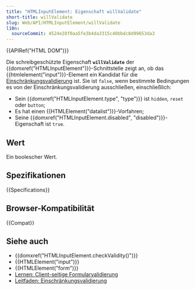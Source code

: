 ```yaml
---
title: "HTMLInputElement: Eigenschaft willValidate"
short-title: willValidate
slug: Web/API/HTMLInputElement/willValidate
l10n:
  sourceCommit: 4524e28f0aa5fe3b4da3315c40bbdc8d99653da3
---
```


{{APIRef("HTML DOM")}}

Die schreibgeschützte Eigenschaft **`willValidate`** der {{domxref("HTMLInputElement")}}-Schnittstelle zeigt an, ob das {{htmlelement("input")}}-Element ein Kandidat für die [Einschränkungsvalidierung](/de/docs/Web/HTML/Constraint_validation) ist. Sie ist `false`, wenn bestimmte Bedingungen es von der Einschränkungsvalidierung ausschließen, einschließlich:

- Sein {{domxref("HTMLInputElement.type", "type")}} ist `hidden`, `reset` oder `button`;
- Es hat einen {{HTMLElement("datalist")}}-Vorfahren;
- Seine {{domxref("HTMLInputElement.disabled", "disabled")}}-Eigenschaft ist `true`.

## Wert

Ein boolescher Wert.

## Spezifikationen

{{Specifications}}

## Browser-Kompatibilität

{{Compat}}

## Siehe auch

- {{domxref("HTMLInputElement.checkValidity()")}}
- {{HTMLElement("input")}}
- {{HTMLElement("form")}}
- [Lernen: Client-seitige Formularvalidierung](/de/docs/Learn/Forms/Form_validation)
- [Leitfaden: Einschränkungsvalidierung](/de/docs/Web/HTML/Constraint_validation)

